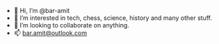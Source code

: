 - 👋 Hi, I’m @bar-amit
- 👀 I’m interested in tech, chess, science, history and many other stuff.
- 💞️ I’m looking to collaborate on anything.
- 📫 bar.amit@outlook.com

<!---
bar-amit/bar-amit is a ✨ special ✨ repository because its `README.md` (this file) appears on your GitHub profile.
You can click the Preview link to take a look at your changes.
--->
